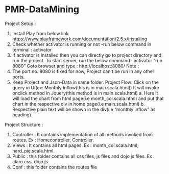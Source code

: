 # PMR-DataMining
Project Setup :
1. Install Play from below link
https://www.playframework.com/documentation/2.5.x/Installing
2. Check whether activator is running or not
-run below command in terminal :
activator
3. If activator is installed then you can directly go to project directory and run the project.
To start server, run the below command :
activator “run 8080”
Goto browser and type : http://localhost:8080/
Note :
1. The port no. 8080 is fixed for now, Project can't be run in any other ports.
2. Keep Project and Json-Data in same folder.
Project Flow:
Click on the query in UI(ex: Monthly Inflow(this is in main.scala.html))
It will invoke onclick method in Jquery(this method is in main.scala.html)
            a. Here it will load the chart from html page(i.e month_col.scala.html) and put that chart in the respective div in home page(i.e main.scala.html)
            b. Respective plain text will be shown in the div(i.e “monthly inflow” as heading)
            


Project Structure :
1. Controller : It contains implementation of all methods invoked from routes.
Ex : Homecontroller, Controller.
2.   Views : It contains all html pages.
Ex : month_col.scala.html, hard_pie.scala.html.
3.   Public : this folder contains all css files, js files and dojo js files.
Ex : claro.css, dojo.js
4.   Conf : this folder contains the routes file


